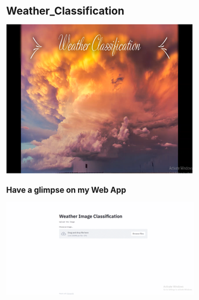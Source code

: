 # Weather_Classification

<img src="https://github.com/vishvpatel-97/Weather_Classification/blob/master/images/Weather.png" width=500, height=400>

## Have a glimpse on my Web App

![Alt text](https://github.com/vishvpatel-97/Weather_Classification/blob/main/images/Weather_Classification.gif)
